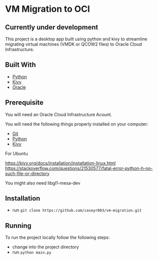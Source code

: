 # VM Migration to OCI

## Currently under development

This project is a desktop app built using python and kivy to streamline migrating
virtual machines (VMDK or QCOW2 files) to Oracle Cloud Infrastructure.

## Built With

* [Python](https://www.python.org/)
* [Kivy](https://kivy.org/)
* [Oracle](https://cloud.oracle.com/cloud-infrastructure)

## Prerequisite

You will need an Oracle Cloud Infrastructure Acount.

You will need the following things properly installed on your computer:

* [Git](http://git-scm.com/)
* [Python](https://www.python.org/)
* [Kivy](https://kivy.org/)


For Ubuntu 

https://kivy.org/docs/installation/installation-linux.html
https://stackoverflow.com/questions/21530577/fatal-error-python-h-no-such-file-or-directory

You might also need libgl1-mesa-dev

## Installation

* run `git clone https://github.com/caseyr003/vm-migration.git`

## Running

To run the project locally follow the following steps:

* change into the project directory
* run `python main.py`
